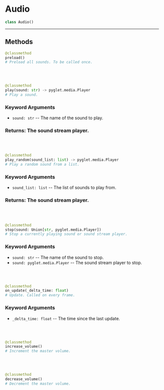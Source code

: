 # Audio

```python
class Audio()
```

---

## Methods

```python
@classmethod
preload()
# Preload all sounds. To be called once.
```

<br/><br/>

```python
@classmethod
play(sound: str) -> pyglet.media.Player
# Play a sound.
```

### Keyword Arguments

-   `sound: str` -- The name of the sound to play.

### Returns: The sound stream player.

<br/><br/>

```python
@classmethod
play_random(sound_list: list) -> pyglet.media.Player
# Play a random sound from a list.
```

### Keyword Arguments

-   `sound_list: list` -- The list of sounds to play from.

### Returns: The sound stream player.

<br/><br/>

```python
@classmethod
stop(sound: Union[str, pyglet.media.Player])
# Stop a currently playing sound or sound stream player.
```

### Keyword Arguments

-   `sound: str` -- The name of the sound to stop.
-   `sound: pyglet.media.Player` -- The sound stream player to stop.

<br/><br/>

```python
@classmethod
on_update(_delta_time: float)
# Update. Called on every frame.
```

### Keyword Arguments

-   `_delta_time: float` -- The time since the last update.

<br/><br/>

```python
@classmethod
increase_volume()
# Increment the master volume.
```

<br/><br/>

```python
@classmethod
decrease_volume()
# Decrement the master volume.
```
